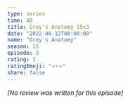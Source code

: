 ```yaml
---
type: series
time: 40
title: Grey's Anatomy 15x3
date: "2022-08-12T00:00:00"
name: "Grey's Anatomy"
season: 15
episode: 3
rating: 3
ratingEmoji: "⭐️⭐️⭐️"
share: false
---
```


_[No review was written for this episode]_
